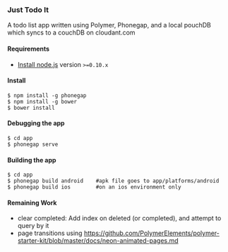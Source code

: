 ### Just Todo It

A todo list app written using Polymer, Phonegap, and a local pouchDB which syncs to a couchDB on cloudant.com

#### Requirements

- [Install node.js](http://nodejs.org/) version `>=0.10.x`
    
#### Install

    $ npm install -g phonegap
    $ npm install -g bower
    $ bower install

#### Debugging the app

    $ cd app
    $ phonegap serve
    
#### Building the app

    $ cd app
    $ phonegap build android    #apk file goes to app/platforms/android
    $ phonegap build ios        #on an ios environment only
    
	  
#### Remaining Work

- clear completed: Add index on deleted (or completed), and attempt to query by it
- page transitions using https://github.com/PolymerElements/polymer-starter-kit/blob/master/docs/neon-animated-pages.md
